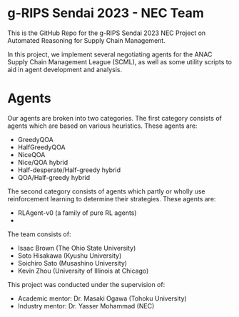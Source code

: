 # g-RIPS Sendai 2023 - NEC Team 
This is the GitHub Repo for the g-RIPS Sendai 2023 NEC Project on Automated Reasoning for Supply Chain Management.

In this project, we implement several negotiating agents for the ANAC Supply Chain Management League (SCML), as well as some utility scripts to aid in agent development and analysis. 

# Agents
Our agents are broken into two categories. 
The first category consists of agents which are based on various heuristics.
These agents are:
- GreedyQOA
- HalfGreedyQOA
- NiceQOA
- Nice/QOA hybrid
- Half-desperate/Half-greedy hybrid
- QOA/Half-greedy hybrid

The second category consists of agents which partly or wholly use reinforcement learning to determine their strategies. 
These agents are:
- RLAgent-v0 (a family of pure RL agents)
- 

The team consists of:
- Isaac Brown (The Ohio State University)
- Soto Hisakawa (Kyushu University)
- Soichiro Sato (Musashino University)
- Kevin Zhou (University of Illinois at Chicago)

This project was conducted under the supervision of:
- Academic mentor: Dr. Masaki Ogawa (Tohoku University)
- Industry mentor: Dr. Yasser Mohammad (NEC)
